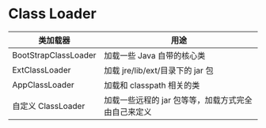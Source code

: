 # Class Loader

|类加载器|用途|
|---|---|
|BootStrapClassLoader|加载一些 Java 自带的核心类|
|ExtClassLoader|加载 jre/lib/ext/目录下的 jar 包|
|AppClassLoader|加载和 classpath 相关的类|
|自定义 ClassLoader|加载一些远程的 jar 包等等，加载方式完全由自己来定义|
